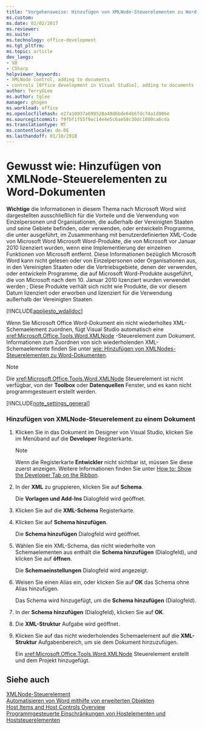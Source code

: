 ```yaml
---
title: "Vorgehensweise: Hinzufügen von XMLNode-Steuerelementen zu Word-Dokumenten | Microsoft Docs"
ms.custom: 
ms.date: 02/02/2017
ms.reviewer: 
ms.suite: 
ms.technology: office-development
ms.tgt_pltfrm: 
ms.topic: article
dev_langs:
- VB
- CSharp
helpviewer_keywords:
- XMLNode control, adding to documents
- controls [Office development in Visual Studio], adding to documents
author: TerryGLee
ms.author: tglee
manager: ghogen
ms.workload: office
ms.openlocfilehash: e27a10937a699528a49d6bde64b6fdc74a1d986e
ms.sourcegitcommit: f9fbf1f55f9ac14e4e5c6ae58c30dc1800ca6cda
ms.translationtype: MT
ms.contentlocale: de-DE
ms.lasthandoff: 01/10/2018
---
```

# <a name="how-to-add-xmlnode-controls-to-word-documents"></a>Gewusst wie: Hinzufügen von XMLNode-Steuerelementen zu Word-Dokumenten
  **Wichtige** die Informationen in diesem Thema nach Microsoft Word wird dargestellten ausschließlich für die Vorteile und die Verwendung von Einzelpersonen und Organisationen, die außerhalb der Vereinigten Staaten und seine Gebiete befinden, oder verwenden, oder entwickeln Programme, die unter ausgeführt, im Zusammenhang mit benutzerdefinierten XML-Code von Microsoft Word Microsoft Word-Produkte, die von Microsoft vor Januar 2010 lizenziert wurden, wenn eine Implementierung der einzelnen Funktionen von Microsoft entfernt. Diese Informationen bezüglich Microsoft Word kann nicht gelesen oder von Einzelpersonen oder Organisationen aus, in den Vereinigten Staaten oder die Vertriebsgebiete, denen der verwenden, oder entwickeln Programme, die auf Microsoft Word-Produkte ausgeführt, die von Microsoft nach dem 10. Januar 2010 lizenziert wurden verwendet werden ; Diese Produkte verhält sich nicht wie Produkte, die vor diesem Datum lizenziert oder erworben und lizenziert für die Verwendung außerhalb der Vereinigten Staaten.  
  
 [!INCLUDE[appliesto_wdalldoc](../vsto/includes/appliesto-wdalldoc-md.md)]  
  
 Wenn Sie Microsoft Office Word-Dokument ein nicht wiederholtes XML-Schemaelement zuordnen, fügt Visual Studio automatisch eine <xref:Microsoft.Office.Tools.Word.XMLNode> -Steuerelement zum Dokument. Informationen zum Zuordnen von sich wiederholenden XML-Schemaelemente finden Sie unter [wie: Hinzufügen von XMLNodes-Steuerelementen zu Word-Dokumenten](../vsto/how-to-add-xmlnodes-controls-to-word-documents.md).  
  
> [!NOTE]  
>  Die <xref:Microsoft.Office.Tools.Word.XMLNode> Steuerelement ist nicht verfügbar, von der **Toolbox** oder **Datenquellen** Fenster, und es kann nicht programmgesteuert erstellt werden.  
  
 [!INCLUDE[note_settings_general](../sharepoint/includes/note-settings-general-md.md)]  
  
### <a name="to-add-an-xmlnode-control-to-a-document"></a>Hinzufügen von XMLNode-Steuerelement zu einem Dokument  
  
1.  Klicken Sie in das Dokument im Designer von Visual Studio, klicken Sie im Menüband auf die **Developer** Registerkarte.  
  
    > [!NOTE]  
    >  Wenn die Registerkarte **Entwickler** nicht sichtbar ist, müssen Sie diese zuerst anzeigen. Weitere Informationen finden Sie unter [How to: Show the Developer Tab on the Ribbon](../vsto/how-to-show-the-developer-tab-on-the-ribbon.md).  
  
2.  In der **XML** zu gruppieren, klicken Sie auf **Schema**.  
  
     Die **Vorlagen und Add-Ins** Dialogfeld wird geöffnet.  
  
3.  Klicken Sie auf die **XML-Schema** Registerkarte.  
  
4.  Klicken Sie auf **Schema hinzufügen**.  
  
     Die **Schema hinzufügen** Dialogfeld wird geöffnet.  
  
5.  Wählen Sie ein XML-Schema, das nicht wiederholte von Schemaelementen aus enthält die **Schema hinzufügen** (Dialogfeld), und klicken Sie auf **öffnen**.  
  
     Die **Schemaeinstellungen** Dialogfeld wird angezeigt.  
  
6.  Weisen Sie einen Alias ein, oder klicken Sie auf **OK** das Schema ohne Alias hinzufügen.  
  
     Das Schema wird hinzugefügt, um die **Schema hinzufügen** (Dialogfeld).  
  
7.  In der **Schema hinzufügen** (Dialogfeld), klicken Sie auf **OK**.  
  
8.  Die **XML-Struktur** Aufgabe wird geöffnet.  
  
9. Klicken Sie auf das nicht wiederholendes Schemaelement auf die **XML-Struktur** Aufgabenbereich, um sie dem Dokument hinzuzufügen.  
  
     Ein <xref:Microsoft.Office.Tools.Word.XMLNode> Steuerelement erstellt und dem Projekt hinzugefügt.  
  
## <a name="see-also"></a>Siehe auch  
 [XMLNode-Steuerelement](../vsto/xmlnode-control.md)   
 [Automatisieren von Word mithilfe von erweiterten Objekten](../vsto/automating-word-by-using-extended-objects.md)   
 [Host Items and Host Controls Overview](../vsto/host-items-and-host-controls-overview.md)   
 [Programmgesteuerte Einschränkungen von Hostelementen und Hoststeuerelementen](../vsto/programmatic-limitations-of-host-items-and-host-controls.md)  
  
  